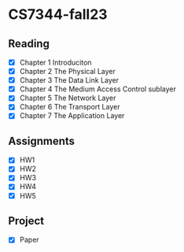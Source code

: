 # CS7344-fall23

## Reading

- [x] Chapter 1 Introduciton
- [x] Chapter 2 The Physical Layer
- [x] Chapter 3 The Data Link Layer
- [x] Chapter 4 The Medium Access Control sublayer
- [x] Chapter 5 The Network Layer
- [x] Chapter 6 The Transport Layer
- [x] Chapter 7 The Application Layer

## Assignments

- [x] HW1
- [x] HW2
- [x] HW3
- [x] HW4
- [x] HW5

## Project

- [x] Paper 

